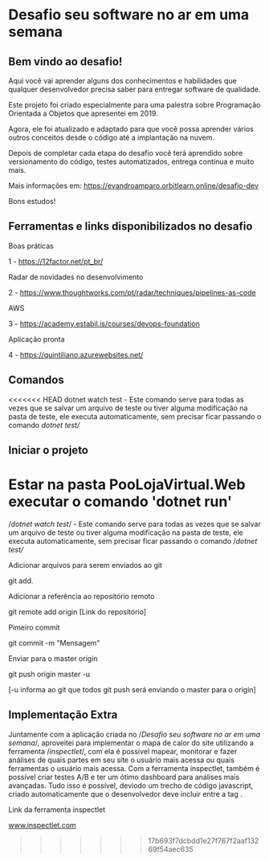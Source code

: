 # Desafio seu software no ar em uma semana

## Bem vindo ao desafio!

Aqui você vai aprender alguns dos conhecimentos e habilidades que qualquer desenvolvedor precisa saber para entregar software de qualidade.

Este projeto foi criado especialmente para uma  palestra sobre Programação Orientada a Objetos que apresentei em 2019. 

Agora, ele foi atualizado e adaptado para que você possa aprender vários outros conceitos desde o código até a implantação na nuvem.

Depois de completar cada etapa do desafio você terá aprendido sobre versionamento do código, testes automatizados, entrega contínua e muito mais.

Mais informações em: https://evandroamparo.orbitlearn.online/desafio-dev

Bons estudos!

## Ferramentas e links disponibilizados no desafio

Boas práticas

1 - https://12factor.net/pt_br/

Radar de novidades no desenvolvimento

2 - https://www.thoughtworks.com/pt/radar/techniques/pipelines-as-code

AWS

3 - https://academy.estabil.is/courses/devops-foundation

Aplicação pronta

4 - https://quintiliano.azurewebsites.net/


## Comandos

<<<<<<< HEAD
 dotnet watch test - Este comando serve para todas as vezes que se salvar um arquivo de teste ou tiver alguma modificação na pasta de teste, ele executa automaticamente, sem precisar ficar passando o comando *dotnet test/*

## Iniciar o projeto 
Estar na pasta PooLojaVirtual.Web
executar o comando  'dotnet run'
=======
 /*dotnet watch test*/ - Este comando serve para todas as vezes que se salvar um arquivo de teste ou tiver alguma modificação na pasta de teste, ele executa automaticamente, sem precisar ficar passando o comando /*dotnet test/*
 
 Adicionar arquivos para serem enviados ao git

git add.
 
 Adicionar a referência ao repositório remoto

git remote add origin [Link do repositório]
 
Pimeiro commit

git commit -m "Mensagem"

Enviar para o master origin

git push origin master -u

[-u informa ao git que todos git push será enviando o master para o origin]
 
 
 
 ## Implementação Extra
 
 Juntamente com a aplicação criada no /*Desafio seu software no ar em uma semana*/, aproveitei para implementar o mapa de calor do site utilizando a ferramenta /*inspectlet*/, com ela é possível mapear, monitorar e fazer análises de quais partes em seu site o usuário mais acessa ou quais ferramentas o usuário mais acessa.
 Com a ferramenta inspectlet, também é possível criar testes A/B e ter um ótimo dashboard para análises mais avançadas. Tudo isso é possível, deviodo um trecho de código javascript, criado automaticamente que o desenvolvedor deve incluir entre a tag <head>.
 
 Link da ferramenta inspectlet

www.inspectlet.com
 
>>>>>>> 17b693f7dcbdd1e27f767f2aaf13269f54aec635

